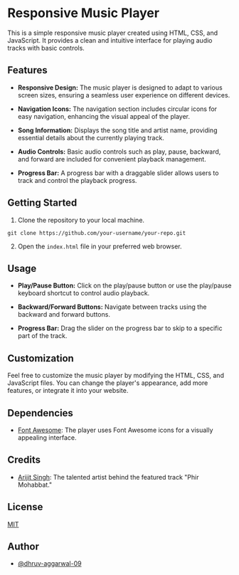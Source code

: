 
# Responsive Music Player

This is a simple responsive music player created using HTML, CSS, and JavaScript. It provides a clean and intuitive interface for playing audio tracks with basic controls.

## Features

- **Responsive Design:** The music player is designed to adapt to various screen sizes, ensuring a seamless user experience on different devices.

- **Navigation Icons:** The navigation section includes circular icons for easy navigation, enhancing the visual appeal of the player.

- **Song Information:** Displays the song title and artist name, providing essential details about the currently playing track.

- **Audio Controls:** Basic audio controls such as play, pause, backward, and forward are included for convenient playback management.

- **Progress Bar:** A progress bar with a draggable slider allows users to track and control the playback progress.



## Getting Started

1. Clone the repository to your local machine.
```
git clone https://github.com/your-username/your-repo.git
```
2. Open the `index.html` file in your preferred web browser.
## Usage

- **Play/Pause Button:** Click on the play/pause button or use the play/pause keyboard shortcut to control audio playback.

- **Backward/Forward Buttons:** Navigate between tracks using the backward and forward buttons.

- **Progress Bar:** Drag the slider on the progress bar to skip to a specific part of the track.





## Customization

Feel free to customize the music player by modifying the HTML, CSS, and JavaScript files. You can change the player's appearance, add more features, or integrate it into your website.
## Dependencies

- [Font Awesome](https://fontawesome.com/): The player uses Font Awesome icons for a visually appealing interface.
## Credits

- [Arijit Singh](https://en.wikipedia.org/wiki/Arijit_Singh): The talented artist behind the featured track "Phir Mohabbat."
## License

[MIT](https://github.com/dhruv-aggarwal-09/CodeClauseInternship_Responsive-Music-Player/blob/main/LICENSE)


## Author

- [@dhruv-aggarwal-09](https://github.com/dhruv-aggarwal-09)

